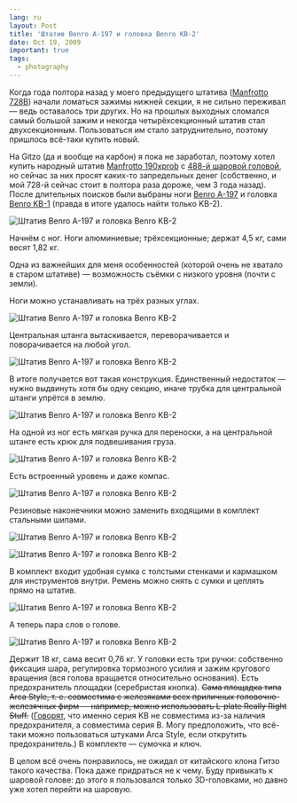 ```yaml
---
lang: ru
layout: Post
title: 'Штатив Benro A-197 и головка Benro KB-2'
date: Oct 19, 2009
important: true
tags:
  - photography
---
```


Когда года полтора назад у моего предыдущего штатива ([Manfrotto 728B](http://www.manfrotto.com/Jahia/site/manfrotto/cache/offonce/pid/2054)) начали ломаться зажимы нижней секции, я не сильно переживал — ведь оставалось три других. Но на прошлых выходных сломался самый большой зажим и некогда четырёхсекционный штатив стал двухсекционным. Пользоваться им стало затруднительно, поэтому пришлось всё-таки купить новый.

На Gitzo (да и вообще на карбон) я пока не заработал, поэтому хотел купить народный штатив [Manfrotto 190xprob](http://www.manfrotto.com/Jahia/site/manfrotto/cache/offonce/pid/13145/lang/en) с [488-й шаровой головой](http://www.manfrotto.com/page2306.html "Manfrotto 488RC2"), но сейчас за них просят каких-то запредельных денег (собственно, и мой 728-й сейчас стоит в полтора раза дороже, чем 3 года назад). После длительных поисков были выбраны ноги [Benro A-197](http://market.yandex.ru/model.xml?hid=90619&modelid=1583434&clid=502) и головка [Benro KB-1](http://benro.ru/index.php?go=catalog&id=14) (правда в итоге удалось найти только KB-2).

![Штатив Benro A-197 и головка Benro KB-2](/images/blog/2009-10-18-5D-2619-Artem-Sapegin.jpg)

<!--more-->

Начнём с ног. Ноги алюминиевые; трёхсекционные; держат 4,5 кг, сами весят 1,82 кг.

Одна из важнейших для меня особенностей (которой очень не хватало в старом штативе) — возможность съёмки с низкого уровня (почти с земли).

Ноги можно устанавливать на трёх разных углах.

![Штатив Benro A-197 и головка Benro KB-2](/images/blog/2009-10-18-5D-2623-Artem-Sapegin.jpg)

Центральная штанга вытаскивается, переворачивается и поворачивается на любой угол.

![Штатив Benro A-197 и головка Benro KB-2](/images/blog/2009-10-18-5D-2616-Artem-Sapegin.jpg)

В итоге получается вот такая конструкция. Единственный недостаток — нужно выдвинуть хотя бы одну секцию, иначе трубка для центральной штанги упрётся в землю.

![Штатив Benro A-197 и головка Benro KB-2](/images/blog/2009-10-18-5D-2611-Artem-Sapegin.jpg)

На одной из ног есть мягкая ручка для переноски, а на центральной штанге есть крюк для подвешивания груза.

![Штатив Benro A-197 и головка Benro KB-2](/images/blog/2009-10-18-5D-2632-Artem-Sapegin.jpg)

Есть встроенный уровень и даже компас.

![Штатив Benro A-197 и головка Benro KB-2](/images/blog/2009-10-18-5D-2621-Artem-Sapegin.jpg)

Резиновые наконечники можно заменить входящими в комплект стальными шипами.

![Штатив Benro A-197 и головка Benro KB-2](/images/blog/2009-10-18-5D-2629-Artem-Sapegin.jpg)

![Штатив Benro A-197 и головка Benro KB-2](/images/blog/2009-10-18-5D-2635-Artem-Sapegin.jpg)

В комплект входит удобная сумка с толстыми стенками и кармашком для инструментов внутри. Ремень можно снять с сумки и цеплять прямо на штатив.

![Штатив Benro A-197 и головка Benro KB-2](/images/blog/2009-10-18-5D-2633-Artem-Sapegin.jpg)

А теперь пара слов о голове.

![Штатив Benro A-197 и головка Benro KB-2](/images/blog/2009-10-18-5D-2626-Artem-Sapegin.jpg)

Держит 18 кг, сама весит 0,76 кг. У головки есть три ручки: собственно фиксация шара, регулировка тормозного усилия и зажим кругового вращения (вся голова вращается относительно основания). Есть предохранитель площадки (серебристая кнопка). ~~Сама площадка типа Arca Style, т. е. совместима с железяками всех приличных головочно-железячных фирм — например, можно использовать L-plate Really Right Stuff.~~ ([Говорят](http://sapegin.livejournal.com/370485.html?thread=4162869), что именно серия KB не совместима из-за наличия предохранителя, а совместима серия B. Могу предположить, что всё-таки можно пользоваться штуками Arca Style, если открутить предохранитель.) В комплекте — сумочка и ключ.

В целом всё очень понравилось, не ожидал от китайского клона Гитзо такого качества. Пока даже придраться не к чему. Буду привыкать к шаровой голове: до этого я пользовался только 3D-головками, но давно уже хотел перейти на шаровую.
